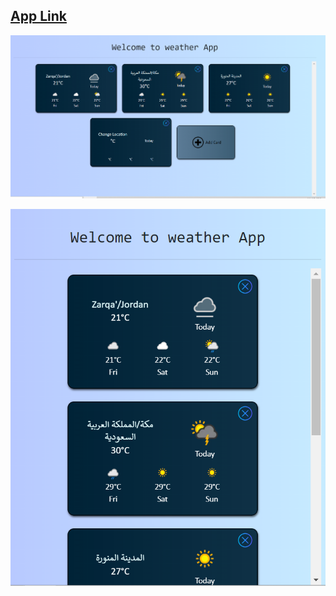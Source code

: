 ## [App Link](https://hamzatariq98.github.io/Weather-APP/)

![Web APP](https://github.com/HamzaTariq98/Weather-APP/blob/main/public/Weather%20APP.png)


![Web APP Mobile](https://github.com/HamzaTariq98/Weather-APP/blob/main/public/Weather%20APP%20Mobile.png)
